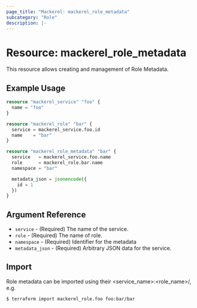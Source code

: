 ```yaml
---
page_title: "Mackerel: mackerel_role_metadata"
subcategory: "Role"
description: |-
---
```


# Resource: mackerel_role_metadata

This resource allows creating and management of Role Metadata.

## Example Usage
```terraform
resource "mackerel_service" "foo" {
  name = "foo"
}

resource "mackerel_role" "bar" {
  service = mackerel_service.foo.id
  name    = "bar"
}

resource "mackerel_role_metadata" "bar" {
  service   = mackerel_service.foo.name
  role      = mackerel_role.bar.name
  namespace = "bar"

  metadata_json = jsonencode({
    id = 1
  })
}
```

## Argument Reference

* `service` - (Required) The name of the service.
* `role` - (Required) The name of role.
* `namespace` - (Required) Identifier for the metadata
* `metadata_json` - (Required) Arbitrary JSON data for the service.

## Import

Role metadata can be imported using their <service_name>:<role_name>/<metadata>, e.g.

```
$ terraform import mackerel_role.foo foo:bar/bar
```